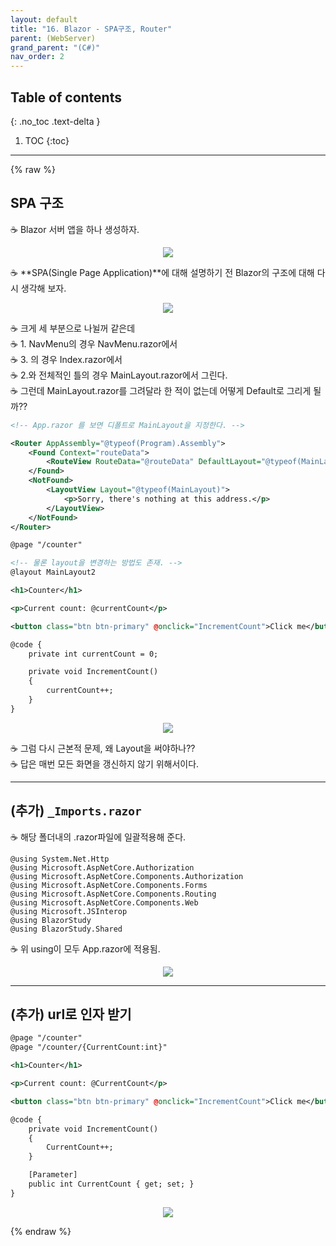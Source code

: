 ```yaml
---
layout: default
title: "16. Blazor - SPA구조, Router"
parent: (WebServer)
grand_parent: "(C#)"
nav_order: 2
---
```


## Table of contents
{: .no_toc .text-delta }

1. TOC
{:toc}

---

{% raw %}

## SPA 구조

☕ Blazor 서버 앱을 하나 생성하자.

<p align="center">
  <img src="https://taehyungs-programming-blog.github.io/blog/assets/images/csharp/webserver/web-16-1.png"/>
</p>

☕ **SPA(Single Page Application)**에 대해 설명하기 전 Blazor의 구조에 대해 다시 생각해 보자.

<p align="center">
  <img src="https://taehyungs-programming-blog.github.io/blog/assets/images/csharp/webserver/web-16-2.png"/>
</p>

☕ 크게 세 부분으로 나뉠꺼 같은데<br>
☕ 1. NavMenu의 경우 NavMenu.razor에서<br>
☕ 3. 의 경우 Index.razor에서<br>
☕ 2.와 전체적인 틀의 경우 MainLayout.razor에서 그린다.<br>
☕ 그런데 MainLayout.razor를 그려달라 한 적이 없는데 어떻게 Default로 그리게 될까??

```xml
<!-- App.razor 를 보면 디폴트로 MainLayout을 지정한다. -->

<Router AppAssembly="@typeof(Program).Assembly">
    <Found Context="routeData">
        <RouteView RouteData="@routeData" DefaultLayout="@typeof(MainLayout)" />
    </Found>
    <NotFound>
        <LayoutView Layout="@typeof(MainLayout)">
            <p>Sorry, there's nothing at this address.</p>
        </LayoutView>
    </NotFound>
</Router>
```

```xml
@page "/counter"

<!-- 물론 layout을 변경하는 방법도 존재. -->
@layout MainLayout2

<h1>Counter</h1>

<p>Current count: @currentCount</p>

<button class="btn btn-primary" @onclick="IncrementCount">Click me</button>

@code {
    private int currentCount = 0;

    private void IncrementCount()
    {
        currentCount++;
    }
}
```

<p align="center">
  <img src="https://taehyungs-programming-blog.github.io/blog/assets/images/csharp/webserver/web-16-3.png"/>
</p>

☕ 그럼 다시 근본적 문제, 왜 Layout을 써야하나??<br>
☕ 답은 매번 모든 화면을 갱신하지 않기 위해서이다.

---

## (추가) `_Imports.razor`

☕ 해당 폴더내의 .razor파일에 일괄적용해 준다.

```
@using System.Net.Http
@using Microsoft.AspNetCore.Authorization
@using Microsoft.AspNetCore.Components.Authorization
@using Microsoft.AspNetCore.Components.Forms
@using Microsoft.AspNetCore.Components.Routing
@using Microsoft.AspNetCore.Components.Web
@using Microsoft.JSInterop
@using BlazorStudy
@using BlazorStudy.Shared
```

☕ 위 using이 모두 App.razor에 적용됨.

<p align="center">
  <img src="https://taehyungs-programming-blog.github.io/blog/assets/images/csharp/webserver/web-16-4.png"/>
</p>

---

## (추가) url로 인자 받기

```xml
@page "/counter"
@page "/counter/{CurrentCount:int}"

<h1>Counter</h1>

<p>Current count: @CurrentCount</p>

<button class="btn btn-primary" @onclick="IncrementCount">Click me</button>

@code {
    private void IncrementCount()
    {
        CurrentCount++;
    }

    [Parameter]
    public int CurrentCount { get; set; }
}
```

<p align="center">
  <img src="https://taehyungs-programming-blog.github.io/blog/assets/images/csharp/webserver/web-16-5.png"/>
</p>

{% endraw %}